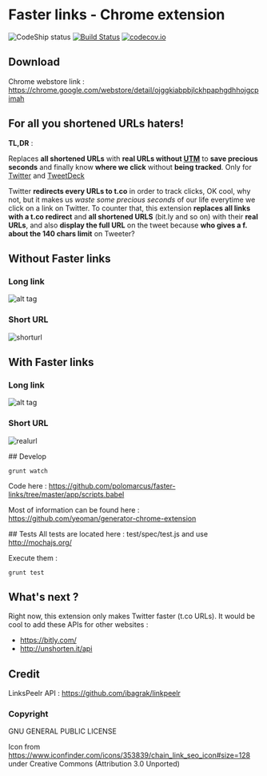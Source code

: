 # Faster links - Chrome extension 
![CodeShip status](https://codeship.com/projects/4e9da340-5350-0133-0aa6-76919038d6b2/status?branch=master) [![Build Status](https://travis-ci.org/polomarcus/faster-links.svg?branch=master)](https://travis-ci.org/polomarcus/faster-links) [![codecov.io](https://codecov.io/github/polomarcus/faster-links/coverage.svg?branch=master)](https://codecov.io/github/polomarcus/faster-links?branch=master)
## Download
Chrome webstore link : https://chrome.google.com/webstore/detail/ojggkiabpbjlckhpaphgdhhojgcpimah
## For all you shortened URLs haters!

**TL,DR** : 

Replaces **all shortened URLs** with **real URLs without [UTM](https://en.wikipedia.org/wiki/UTM_parameters)** to **save precious seconds** and finally know **where we click** without **being tracked**.
Only for [Twitter](http://twitter.com/) and [TweetDeck](https://tweetdeck.twitter.com)



Twitter **redirects every URLs to t.co** in order to track clicks, OK cool, why not, but it makes us *waste some precious seconds* of our life everytime we click on a link on Twitter.
To counter that, this extension **replaces all links with a t.co redirect** and **all shortened URLS** (bit.ly and so on) with their **real URLs**, and also **display the full URL** on the tweet because **who gives a f. about the 140 chars limit** on Tweeter?




## Without Faster links
### Long link
![alt tag](https://raw.githubusercontent.com/polomarcus/faster-links/master/app/images/TweetWithoutFasterLink.png)

### Short URL
![shorturl](https://cloud.githubusercontent.com/assets/4059615/18139444/cf8b0fa0-6fb1-11e6-9431-0b130ab4ae45.png)

## With Faster links

### Long link
![alt tag](https://raw.githubusercontent.com/polomarcus/faster-links/master/app/images/TweetWithFasterLink.png)

### Short URL
![realurl](https://cloud.githubusercontent.com/assets/4059615/18139445/cfa25c6e-6fb1-11e6-8f60-dfb6109e0760.png)

## Develop 
```
grunt watch
```

Code here : https://github.com/polomarcus/faster-links/tree/master/app/scripts.babel

Most of information can be found here : https://github.com/yeoman/generator-chrome-extension

## Tests
All tests are located here : test/spec/test.js and use http://mochajs.org/
 
Execute them :
```
grunt test
```

## What's next ?
Right now, this extension only makes Twitter faster (t.co URLs).
It would be cool to add these APIs for other websites :
* https://bitly.com/
* http://unshorten.it/api

## Credit
LinksPeelr API : https://github.com/ibagrak/linkpeelr

### Copyright
GNU GENERAL PUBLIC LICENSE

Icon from https://www.iconfinder.com/icons/353839/chain_link_seo_icon#size=128 under Creative Commons (Attribution 3.0 Unported)
